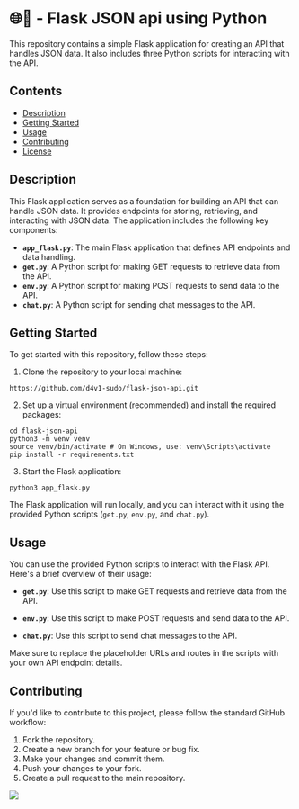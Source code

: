 # 🌐🐍 - Flask JSON api using Python

This repository contains a simple Flask application for creating an API that handles JSON data. It also includes three Python scripts for interacting with the API.

## Contents

- [Description](#description)
- [Getting Started](#getting-started)
- [Usage](#usage)
- [Contributing](#contributing)
- [License](#license)

## Description

This Flask application serves as a foundation for building an API that can handle JSON data. It provides endpoints for storing, retrieving, and interacting with JSON data. The application includes the following key components:

- **`app_flask.py`**: The main Flask application that defines API endpoints and data handling.
- **`get.py`**: A Python script for making GET requests to retrieve data from the API.
- **`env.py`**: A Python script for making POST requests to send data to the API.
- **`chat.py`**: A Python script for sending chat messages to the API.

## Getting Started

To get started with this repository, follow these steps:

1. Clone the repository to your local machine:

  ```shell
  https://github.com/d4v1-sudo/flask-json-api.git
  ```

2. Set up a virtual environment (recommended) and install the required packages:

  ```shell
  cd flask-json-api
  python3 -m venv venv
  source venv/bin/activate # On Windows, use: venv\Scripts\activate
  pip install -r requirements.txt
  ```

3. Start the Flask application:

  ```shell
  python3 app_flask.py
  ```

The Flask application will run locally, and you can interact with it using the provided Python scripts (`get.py`, `env.py`, and `chat.py`).

## Usage

You can use the provided Python scripts to interact with the Flask API. Here's a brief overview of their usage:

- **`get.py`**: Use this script to make GET requests and retrieve data from the API.

- **`env.py`**: Use this script to make POST requests and send data to the API.

- **`chat.py`**: Use this script to send chat messages to the API.

Make sure to replace the placeholder URLs and routes in the scripts with your own API endpoint details.

## Contributing

If you'd like to contribute to this project, please follow the standard GitHub workflow:

1. Fork the repository.
2. Create a new branch for your feature or bug fix.
3. Make your changes and commit them.
4. Push your changes to your fork.
5. Create a pull request to the main repository.

<a href="https://visitorbadge.io/status?path=https%3A%2F%2Fgithub.com%2Fd4v1-sudo%2Fflask-json-api"><img src="https://api.visitorbadge.io/api/visitors?path=https%3A%2F%2Fgithub.com%2Fd4v1-sudo%2Fflask-json-api&label=Thanks%20for%20dropping%20in&labelColor=%23000000&countColor=%23FFFFFF" /></a>
